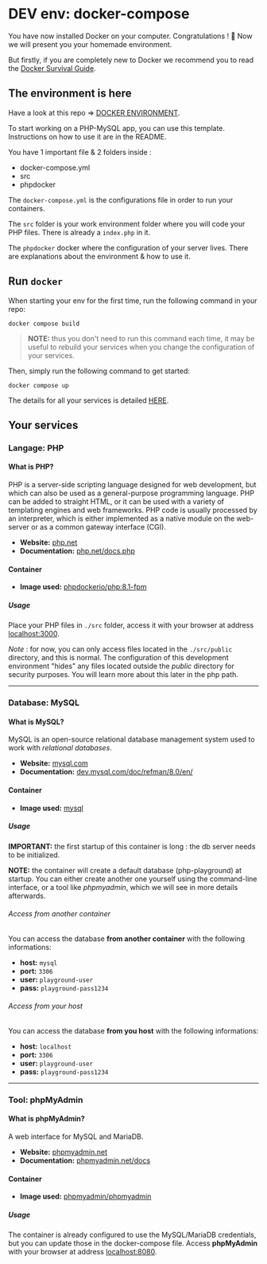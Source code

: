 # DEV env: docker-compose

You have now installed Docker on your computer. Congratulations ! 🥳 Now we will present you your homemade environment. 

But firstly, if you are completely new to Docker we recommend you to read the [Docker Survival Guide](https://github.com/becodeorg/cli/tree/develop/docs/docker-survival-guide).

## The environment is here

Have a look at this repo => [DOCKER ENVIRONMENT](https://github.com/Broodco/php_docker_mysql_template).

To start working on a PHP-MySQL app, you can use this template. Instructions on how to use it are in the README.

You have 1 important file & 2 folders inside :
- docker-compose.yml
- src
- phpdocker

The `docker-compose.yml` is the configurations file in order to run your containers.

The `src` folder is your work environment folder where you will code your PHP files. There is already a `index.php` in it.

The `phpdocker` docker where the configuration of your server lives. There are explanations about the environment & how to use it.

## Run `docker`

When starting your env for the first time, run the following command in your repo:

	docker compose build

> **NOTE:** thus you don't need to run this command each time, it may be useful to *re*build your services when you change the configuration of your services.

Then, simply run the following command to get started:

    docker compose up

The details for all your services is detailed [HERE](https://github.com/Broodco/php_docker_mysql_template/tree/main/phpdocker).

## Your services

### Langage: PHP

#### What is PHP?

PHP is a server-side scripting language designed for web development, but which can also be used as a general-purpose programming language. 
PHP can be added to straight HTML, or it can be used with a variety of templating engines and web frameworks. 
PHP code is usually processed by an interpreter, which is either implemented as a native module on the web-server or as a common gateway interface (CGI).

* **Website:** [php.net](http://php.net)
* **Documentation:** [php.net/docs.php](http://php.net/docs.php)

#### Container

* **Image used:** [phpdockerio/php:8.1-fpm](https://github.com/phpdocker-io/base-images/blob/master/php/8.1/Dockerfile)

##### Usage

Place your PHP files in `./src` folder, access it with your browser at address [localhost:3000](http://localhost:3000).

*Note* : for now, you can only access files located in the `./src/public` directory, and this is normal. The configuration
of this development environment "hides" any files located outside the *public* directory for security purposes. You will learn
more about this later in the php path.

* * *

### Database: MySQL

#### What is MySQL?

MySQL is an open-source relational database management system used to work with *relational databases*.

* **Website:** [mysql.com](https://www.mysql.com/)
* **Documentation:** [dev.mysql.com/doc/refman/8.0/en/](https://dev.mysql.com/doc/refman/8.0/en/)

#### Container

* **Image used:** [mysql](https://hub.docker.com/_/mysql)

##### Usage

**IMPORTANT:** the first startup of this container is long : the db server needs to be initialized.

**NOTE:** the container will create a default database (php-playground) at startup. You can either create another one yourself using the
command-line interface, or a tool like _phpmyadmin_, which we will see in more details afterwards.

###### Access from another container

You can access the database **from another container** with the following informations:

* **host:** `mysql`
* **port:** `3306`
* **user:** `playground-user`
* **pass:** `playground-pass1234`

###### Access from your host

You can access the database  **from you host** with the following informations:

* **host:** `localhost`
* **port:** `3306`
* **user:** `playground-user`
* **pass:** `playground-pass1234`


* * *

### Tool: phpMyAdmin

#### What is phpMyAdmin?

A web interface for MySQL and MariaDB.

* **Website:** [phpmyadmin.net](https://www.phpmyadmin.net/)
* **Documentation:** [phpmyadmin.net/docs](https://www.phpmyadmin.net/docs/)

#### Container

* **Image used:** [phpmyadmin/phpmyadmin](https://hub.docker.com/r/phpmyadmin/phpmyadmin/)

##### Usage

The container is already configured to use the MySQL/MariaDB credentials, but you can update those in the docker-compose file.
Access **phpMyAdmin** with your browser at address [localhost:8080](http://localhost:8080).

